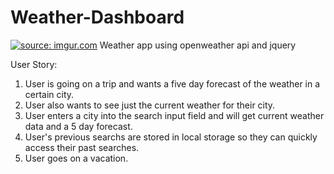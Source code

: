 # Weather-Dashboard
<a href="https://imgur.com/wHiluCU"><img src="https://i.imgur.com/wHiluCU.png" title="source: imgur.com" /></a>
Weather app using openweather api and jquery

User Story: 
1. User is going on a trip and wants a five day forecast of the weather in a certain city.
2. User also wants to see just the current weather for their city.
3. User enters a city into the search input field and will get current weather data and a 5 day forecast.
4. User's previous searchs are stored in local storage so they can quickly access their past searches.
5. User goes on a vacation.
